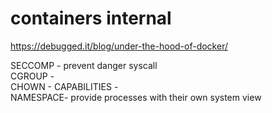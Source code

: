 # containers internal

https://debugged.it/blog/under-the-hood-of-docker/

SECCOMP - prevent danger syscall  
CGROUP -  
CHOWN - 
CAPABILITIES -   
NAMESPACE- provide processes with their own system view

